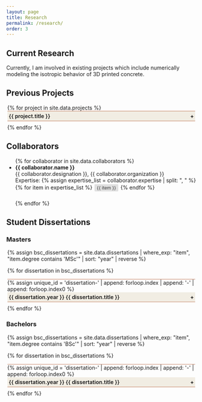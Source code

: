 ```yaml
---
layout: page
title: Research
permalink: /research/
order: 3
---
```


<style>
.accordion {
  max-width: 99%;
  margin: 1rem auto;
  
}



.accordion-item {
  border: 0.5px solid;
  border-color: #C07858;
  border-right-style: none;
  border-left-style: none;
  border-radius: 0px;
  margin-bottom: 0.5rem;
  overflow: hidden;
}

.accordion-item label {
  display: flex;
  justify-content: space-between;
  align-items: center;
  padding: 0.25rem;
  cursor: pointer;
  font-weight: 600;
  background: #FEF9EF;
  filter: brightness(0.95);
  transition: background 0.3s;
}

.accordion-item label:hover {
  background: #FEF9EF;
  filter: brightness(0.75);
  
  
}

/* Add + / - sign */
.accordion-item label::after {
  content: "+";
  font-weight: bold;
  transition: transform 0.3s;
}

/* Change to - when input is checked */
.accordion-item input:checked + label::after {
  content: "−";
}

.accordion-item input {
  display: none;
}

.accordion-content {
  max-height: 0;
  overflow: hidden;

  transition: max-height 0.3s ease, padding 0.3s ease;
  padding: 0 1rem;
  background: $background-color;
}

.accordion-item input:checked ~ .accordion-content {
  max-height: 500px; /* adjust if needed */
  padding: 1rem;
  overflow-y: auto; 
}
</style>

## Current Research

Currently, I am involved in existing projects which include numerically modeling the isotropic behavior of 3D printed concrete.

## Previous Projects

<div class="accordion">
  {% for project in site.data.projects %}
  <div class="accordion-item">
    <input type="checkbox" id="project-{{ forloop.index }}">
    <label for="project-{{ forloop.index }}">
      {{ project.title }}
    </label>
    <div class="accordion-content">
      <p><strong>Date:</strong> {{ project.date }} , Progress: <progress id="file" value="{{ project.progress }}" max="100"></progress> </p>
      <p><strong>Team:</strong> {{ project.team }}</p>
      <img src="{{ '/assets/images/projects/' | append: project.image }}" alt="{{ project.title }}" class="project-image" style="display: block; margin: 0 auto; height: 150px; width: auto;">
      <p><strong>Introduction:</strong> {{ project.introduction }}</p>
      <p><strong>Objectives:</strong> {{ project.objectives }}</p>
    </div>
  </div>
  {% endfor %}
</div>

## Collaborators


<ul>
  {% for collaborator in site.data.collaborators %}
    <li style="margin-bottom: 1.5em;">
      <strong>{{ collaborator.name }}</strong><br>
      {{ collaborator.designation }}, {{ collaborator.organization }}<br>
      Expertise: 
      {% assign expertise_list = collaborator.expertise | split: ", " %}
      {% for item in expertise_list %}
        <span style="display:inline-block; background-color:#e0e0e0; color:#333; padding:2px 6px; border-radius:2px; margin:2px; font-size:0.85em;">{{ item }}</span>
      {% endfor %}
    </li>
  {% endfor %}
</ul>


## Student Dissertations

### Masters

<div class="accordion">
  {% assign bsc_dissertations = site.data.dissertations 
      | where_exp: "item", "item.degree contains 'MSc'" 
      | sort: "year" 
      | reverse %}
  
  {% for dissertation in bsc_dissertations %}
  <div class="accordion-item">
    {% assign unique_id = 'dissertation-' | append: forloop.index | append: '-' | append: forloop.index0 %}
    <input type="checkbox" id="{{ unique_id }}">
    <label for="{{ unique_id }}">
     {{ dissertation.year }} {{ dissertation.title }} 
    </label>
    <div class="accordion-content">
      <p><strong>Authors:</strong> {{ dissertation.authors }} </p>
      <p><strong>Supervision:</strong> {{ dissertation.supervision }}, <strong>Institute:</strong> {{ dissertation.institute }}</p>
      {% if dissertation.image %}
        <img src="{{ '/assets/images/dissertations/' | append: dissertation.image }}" alt="{{ dissertation.title }}" class="dissertation-image" style="display: block; margin: 0 auto; height: 150px; width: auto;">
      {% endif %}
      <p><strong>Abstract:</strong> {{ dissertation.abstract }}</p>
      <p><strong>Supervision:</strong> {{ dissertation.supervision }}</p>
      <p><strong>Institute:</strong> {{ dissertation.institute }}</p>
    </div>
  </div>
  {% endfor %}
</div>

### Bachelors

<div class="accordion">
  {% assign bsc_dissertations = site.data.dissertations 
      | where_exp: "item", "item.degree contains 'BSc'" 
      | sort: "year" 
      | reverse %}
  
  {% for dissertation in bsc_dissertations %}
  <div class="accordion-item">
    {% assign unique_id = 'dissertation-' | append: forloop.index | append: '-' | append: forloop.index0 %}
    <input type="checkbox" id="{{ unique_id }}">
    <label for="{{ unique_id }}">
     {{ dissertation.year }} {{ dissertation.title }} 
    </label>
    <div class="accordion-content">
      <p><strong>Authors:</strong> {{ dissertation.authors }} </p>
      <p><strong>Supervision:</strong> {{ dissertation.supervision }}, <strong>Institute:</strong> {{ dissertation.institute }}</p>
      {% if dissertation.image %}
        <img src="{{ '/assets/images/dissertations/' | append: dissertation.image }}" alt="{{ dissertation.title }}" class="dissertation-image" style="display: block; margin: 0 auto; height: 150px; width: auto;">
      {% endif %}
      <p><strong>Abstract:</strong> {{ dissertation.abstract }}</p>
      <p><strong>Supervision:</strong> {{ dissertation.supervision }}</p>
      <p><strong>Institute:</strong> {{ dissertation.institute }}</p>
    </div>
  </div>
  {% endfor %}
</div>